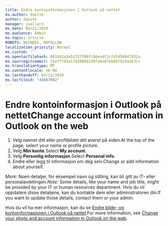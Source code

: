 ```yaml
---
title: Endre kontoinformasjonen i Outlook på nettet
ms.author: daeite
author: daeite
manager: joallard
ms.date: 04/21/2020
ms.audience: Admin
ms.topic: article
ROBOTS: NOINDEX, NOFOLLOW
localization_priority: Normal
ms.custom: ''
ms.openlocfilehash: 861892a3e51727f00fcbbeedf1cf434589d7432a
ms.sourcegitcommit: 55eff703a17e500681d8fa6a87eb067019ade3cc
ms.translationtype: MT
ms.contentlocale: nb-NO
ms.lasthandoff: 04/22/2020
ms.locfileid: "43667002"
---
```

# <a name="change-account-information-in-outlook-on-the-web"></a><span data-ttu-id="9d802-102">Endre kontoinformasjon i Outlook på nettet</span><span class="sxs-lookup"><span data-stu-id="9d802-102">Change account information in Outlook on the web</span></span>

1. <span data-ttu-id="9d802-103">Velg navnet ditt eller profilbildet ditt øverst på siden.</span><span class="sxs-lookup"><span data-stu-id="9d802-103">At the top of the page, select your name or profile picture.</span></span>
1. <span data-ttu-id="9d802-104">Velg **Min konto**.</span><span class="sxs-lookup"><span data-stu-id="9d802-104">Select **My account**.</span></span>
1. <span data-ttu-id="9d802-105">Velg **Personlig informasjon**.</span><span class="sxs-lookup"><span data-stu-id="9d802-105">Select **Personal info**.</span></span>
1. <span data-ttu-id="9d802-106">Endre eller legg til informasjon om deg selv.</span><span class="sxs-lookup"><span data-stu-id="9d802-106">Change or add information about yourself.</span></span>

<span data-ttu-id="9d802-107">*Merk:* Noen detaljer, for eksempel navn og stilling, kan bli gitt av IT- eller personalavdelingen.</span><span class="sxs-lookup"><span data-stu-id="9d802-107">*Note:* Some details, like your name and job title, might be provided by your IT or human resources department.</span></span> <span data-ttu-id="9d802-108">Hvis du vil oppdatere disse detaljene, kan du kontakte dem eller administratoren din.</span><span class="sxs-lookup"><span data-stu-id="9d802-108">If you want to update those details, contact them or your admin.</span></span>

<span data-ttu-id="9d802-109">Hvis du vil ha mer informasjon, kan du se [Endre bilde- og kontoinformasjonen i Outlook på nettet](https://support.office.com/article/b2dbb289-851d-4bed-93c3-3e136f5659ec).</span><span class="sxs-lookup"><span data-stu-id="9d802-109">For more information, see [Change your photo and account information in Outlook on the web](https://support.office.com/article/b2dbb289-851d-4bed-93c3-3e136f5659ec).</span></span>